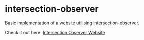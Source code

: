 # intersection-observer
Basic implementation of a website utilising intersection-observer.

Check it out here: [Intersection Observer Website](https://front-end-concepts.github.io/intersection-observer/)
